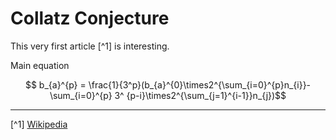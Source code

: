 # Collatz Conjecture

This very first article [^1] is interesting.

Main equation

$$
b_{a}^{p} = \frac{1}{3^p}(b_{a}^{0}\times2^{\sum_{i=0}^{p}n_{i}}-\sum_{i=0}^{p} 3^
{p-i}\times2^{\sum_{j=1}^{i-1}}n_{j})$$

---

[^1] [Wikipedia](https://en.wikipedia.org/wiki/Collatz_conjecture)